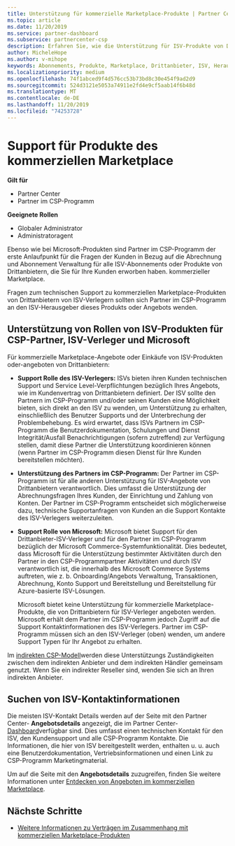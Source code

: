 ```yaml
---
title: Unterstützung für kommerzielle Marketplace-Produkte | Partner Center
ms.topic: article
ms.date: 11/20/2019
ms.service: partner-dashboard
ms.subservice: partnercenter-csp
description: Erfahren Sie, wie die Unterstützung für ISV-Produkte von Drittanbietern oder Abonnements, die von Partnern im CSP-Programm aus dem kommerziellen Marketplace erworben wurden, funktioniert.
author: MicheleHope
ms.author: v-mihope
keywords: Abonnements, Produkte, Marketplace, Drittanbieter, ISV, Herausgeber, Support, CSP
ms.localizationpriority: medium
ms.openlocfilehash: 74f1abced9f4d576cc53b73bd8c30e454f9ad2d9
ms.sourcegitcommit: 524d3121e5053a74911e2fd4e9cf5aab14f6b48d
ms.translationtype: MT
ms.contentlocale: de-DE
ms.lasthandoff: 11/20/2019
ms.locfileid: "74253728"
---
```

# <a name="support-for-commercial-marketplace-products"></a>Support für Produkte des kommerziellen Marketplace

**Gilt für**

- Partner Center
- Partner im CSP-Programm

**Geeignete Rollen**

- Globaler Administrator
- Administratoragent

Ebenso wie bei Microsoft-Produkten sind Partner im CSP-Programm der erste Anlaufpunkt für die Fragen der Kunden in Bezug auf die Abrechnung und Abonnement Verwaltung für alle ISV-Abonnements oder Produkte von Drittanbietern, die Sie für Ihre Kunden erworben haben. kommerzieller Marketplace.

Fragen zum technischen Support zu kommerziellen Marketplace-Produkten von Drittanbietern von ISV-Verlegern sollten sich Partner im CSP-Programm an den ISV-Herausgeber dieses Produkts oder Angebots wenden.

## <a name="support-roles-of-isv-products-for-csp-partners-isv-publishers-and-microsoft"></a>Unterstützung von Rollen von ISV-Produkten für CSP-Partner, ISV-Verleger und Microsoft

Für kommerzielle Marketplace-Angebote oder Einkäufe von ISV-Produkten oder-angeboten von Drittanbietern:

- **Support Rolle des ISV-Verlegers:** ISVs bieten ihren Kunden technischen Support und Service Level-Verpflichtungen bezüglich Ihres Angebots, wie im Kundenvertrag von Drittanbietern definiert. Der ISV sollte den Partnern im CSP-Programm und/oder seinen Kunden eine Möglichkeit bieten, sich direkt an den ISV zu wenden, um Unterstützung zu erhalten, einschließlich des Benutzer Supports und der Unterbrechung der Problembehebung. Es wird erwartet, dass ISVs Partnern im CSP-Programm die Benutzerdokumentation, Schulungen und Dienst Integrität/Ausfall Benachrichtigungen (sofern zutreffend) zur Verfügung stellen, damit diese Partner die Unterstützung koordinieren können (wenn Partner im CSP-Programm diesen Dienst für Ihre Kunden bereitstellen möchten).

- **Unterstützung des Partners im CSP-Programm:** Der Partner im CSP-Programm ist für alle anderen Unterstützung für ISV-Angebote von Drittanbietern verantwortlich. Dies umfasst die Unterstützung der Abrechnungsfragen Ihres Kunden, der Einrichtung und Zahlung von Konten. Der Partner im CSP-Programm entscheidet sich möglicherweise dazu, technische Supportanfragen von Kunden an die Support Kontakte des ISV-Verlegers weiterzuleiten.

- **Support Rolle von Microsoft:** Microsoft bietet Support für den Drittanbieter-ISV-Verleger und für den Partner im CSP-Programm bezüglich der Microsoft Commerce-Systemfunktionalität. Dies bedeutet, dass Microsoft für die Unterstützung bestimmter Aktivitäten durch den Partner in den CSP-Programmpartner Aktivitäten und durch ISV verantwortlich ist, die innerhalb des Microsoft Commerce Systems auftreten, wie z. b. Onboarding/Angebots Verwaltung, Transaktionen, Abrechnung, Konto Support und Bereitstellung und Bereitstellung für Azure-basierte ISV-Lösungen.

    Microsoft bietet keine Unterstützung für kommerzielle Marketplace-Produkte, die von Drittanbietern für ISV-Verleger angeboten werden. Microsoft erhält dem Partner im CSP-Programm jedoch Zugriff auf die Support Kontaktinformationen des ISV-Verlegers. Partner im CSP-Programm müssen sich an den ISV-Verleger (oben) wenden, um andere Support Typen für Ihr Angebot zu erhalten.

Im [indirekten CSP-Modell](csp-overview.md#indirect-model)werden diese Unterstützungs Zuständigkeiten zwischen dem indirekten Anbieter und dem indirekten Händler gemeinsam genutzt. Wenn Sie ein indirekter Reseller sind, wenden Sie sich an Ihren indirekten Anbieter.

## <a name="how-to-find-isv-contact-information"></a>Suchen von ISV-Kontaktinformationen

Die meisten ISV-Kontakt Details werden auf der Seite mit den Partner Center- **Angebotsdetails** angezeigt, die im Partner Center- [Dashboard](https://partner.microsoft.com/dashboard)verfügbar sind. Dies umfasst einen technischen Kontakt für den ISV, den Kundensupport und alle CSP-Programm Kontakte. Die Informationen, die hier von ISV bereitgestellt werden, enthalten u. u. auch eine Benutzerdokumentation, Vertriebsinformationen und einen Link zu CSP-Programm Marketingmaterial.

Um auf die Seite mit den **Angebotsdetails** zuzugreifen, finden Sie weitere Informationen unter [Entdecken von Angeboten im kommerziellen Marketplace](csp-commercial-marketplace-discover.md#view-marketplace-offers-in-partner-center).

## <a name="next-steps"></a>Nächste Schritte

- [Weitere Informationen zu Verträgen im Zusammenhang mit kommerziellen Marketplace-Produkten](csp-commercial-marketplace-contracting.md)
